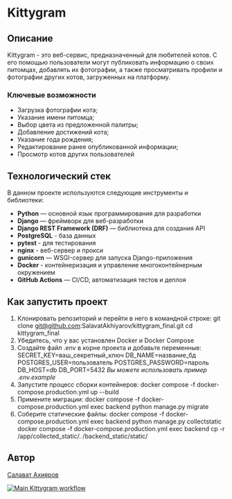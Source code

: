# Kittygram

## Описание
Kittygram - это веб-сервис, предназначенный для любителей котов. С его помощью пользователи могут публиковать информацию о своих питомцах, добавлять их фотографии, а также просматривать профили и фотографии других котов, загруженных на платформу.

### Ключевые возможности
- Загрузка фотографии кота;
- Указание имени питомца;
- Выбор цвета из предложенной палитры;
- Добавление достижений кота;
- Указание года рождения;
- Редактирование ранее опубликованной информации;
- Просмотр котов других пользователей

## Технологический стек
В данном проекте используются следующие инструменты и библиотеки:
- **Python** — основной язык программирования для разработки
- **Django** — фреймворк для веб-разработки
- **Django REST Framework (DRF)** — библиотека для создания API
- **PostgreSQL** - база данных
- **pytest** - для тестирования
- **nginx** - веб-сервер и прокси
- **gunicorn** — WSGI-сервер для запуска Django-приложения
- **Docker** - контейнеризация и управление многоконтейнерным окружением
- **GitHub Actions** — CI/CD, автоматизация тестов и деплоя

## Как запустить проект
1. Клонировать репозиторий и перейти в него в командной строке:
git clone git@github.com:SalavatAkhiyarov/kittygram_final.git
cd kittygram_final
2. Убедитесь, что у вас установлен Docker и Docker Compose
3. Создайте файл .env в корне проекта и добавьте переменные:
SECRET_KEY=ваш_секретный_ключ
DB_NAME=название_бд
POSTGRES_USER=пользователь
POSTGRES_PASSWORD=пароль
DB_HOST=db
DB_PORT=5432
*Вы можете использовать пример .env.example*
4. Запустите процесс сборки контейнеров:
docker compose -f docker-compose.production.yml up --build
5. Примените миграции:
docker compose -f docker-compose.production.yml exec backend python manage.py migrate
6. Соберите статические файлы:
docker compose -f docker-compose.production.yml exec backend python manage.py collectstatic
docker compose -f docker-compose.production.yml exec backend cp -r /app/collected_static/. /backend_static/static/

## Автор
[Салават Ахияров](https://github.com/SalavatAkhiyarov)

[![Main Kittygram workflow](https://github.com/SalavatAkhiyarov/kittygram_final/actions/workflows/main.yml/badge.svg)](https://github.com/SalavatAkhiyarov/kittygram_final/actions/workflows/main.yml)

